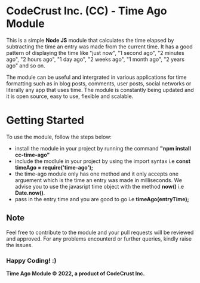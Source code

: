 
# CodeCrust Inc. (CC) - Time Ago Module

This is a simple **Node JS** module that calculates the time elapsed by subtracting the time an entry was made from the current time. It has a good pattern of displaying the time like "just now", "1 second ago", "2 minutes ago", "2 hours ago", "1 day ago", "2 weeks ago", "1 month ago", "2 years ago" and so on. 

The module can be useful and intergrated in various applications for time formatting such as in blog posts, comments, user posts, social networks or literally any app that uses time. The module is constantly being updated and it is open source, easy to use, flexible and scalable.

# Getting Started

To use the module, follow the steps below:
- install the module in your project by running the command **"npm install cc-time-ago"**
- include the modlule in your project by using the import syntax i.e **const timeAgo = require('time-ago');**
- the time-ago module only has one method and it only accepts one arguement which is the time an entry was made in milliseconds. We advise you to use the javasript time object with the method **now()** i.e **Date.now()**.
- pass in the entry time and you are good to go i.e **timeAgo(entryTime);**

## Note

Feel free to contribute to the module and your pull requests will be reviewed and approved. For any problems encounterd or further queries, kindly raise the issues.

### Happy Coding! :)

**Time Ago Module &copy; 2022, a product of CodeCrust Inc.**
